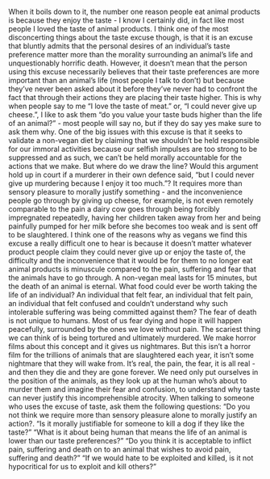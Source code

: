 When it boils down to it, the number one reason people eat animal products is because they enjoy the taste - I know I certainly did, in fact like most people I loved the taste of animal products. I think one of the most disconcerting things about the taste excuse though, is that it is an excuse that bluntly admits that the personal desires of an individual’s taste preference matter more than the morality surrounding an animal’s life and unquestionably horrific death. However, it doesn’t mean that the person using this excuse necessarily believes that their taste preferences are more important than an animal’s life (most people I talk to don’t) but because they’ve never been asked about it before they’ve never had to confront the fact that through their actions they are placing their taste higher. This is why when people say to me “I love the taste of meat.” or, “I could never give up cheese.”, I like to ask them “do you value your taste buds higher than the life of an animal?” - most people will say no, but if they do say yes make sure to ask them why. One of the big issues with this excuse is that it seeks to validate a non-vegan diet by claiming that we shouldn’t be held responsible for our immoral activities because our selfish impulses are too strong to be suppressed and as such, we can’t be held morally accountable for the actions that we make. But where do we draw the line? Would this argument hold up in court if a murderer in their own defence said, “but I could never give up murdering because I enjoy it too much.”? It requires more than sensory pleasure to morally justify something - and the inconvenience people go through by giving up cheese, for example, is not even remotely comparable to the pain a dairy cow goes through being forcibly impregnated repeatedly, having her children taken away from her and being painfully pumped for her milk before she becomes too weak and is sent off to be slaughtered. I think one of the reasons why as vegans we find this excuse a really difficult one to hear is because it doesn’t matter whatever product people claim they could never give up or enjoy the taste of, the difficulty and the inconvenience that it would be for them to no longer eat animal products is minuscule compared to the pain, suffering and fear that the animals have to go through. A non-vegan meal lasts for 15 minutes, but the death of an animal is eternal. What food could ever be worth taking the life of an individual? An individual that felt fear, an individual that felt pain, an individual that felt confused and couldn’t understand why such intolerable suffering was being committed against them? The fear of death is not unique to humans. Most of us fear dying and hope it will happen peacefully, surrounded by the ones we love without pain. The scariest thing we can think of is being tortured and ultimately murdered. We make horror films about this concept and it gives us nightmares. But this isn’t a horror film for the trillions of animals that are slaughtered each year, it isn’t some nightmare that they will wake from. It’s real, the pain, the fear, it is all real - and then they die and they are gone forever. We need only put ourselves in the position of the animals, as they look up at the human who’s about to murder them and imagine their fear and confusion, to understand why taste can never justify this incomprehensible atrocity. When talking to someone who uses the excuse of taste, ask them the following questions: “Do you not think we require more than sensory pleasure alone to morally justify an action?. “Is it morally justifiable for someone to kill a dog if they like the taste?” “What is it about being human that means the life of an animal is lower than our taste preferences?” “Do you think it is acceptable to inflict pain, suffering and death on to an animal that wishes to avoid pain, suffering and death?” “If we would hate to be exploited and killed, is it not hypocritical for us to exploit and kill others?”